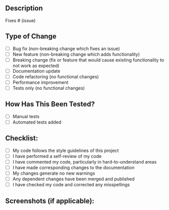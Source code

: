 ## Description

<!-- Please include a summary of the change and which issue is fixed. Please also include relevant motivation and context. -->

Fixes # (issue)

## Type of Change

<!-- Please delete options that are not relevant. -->

- [ ] Bug fix (non-breaking change which fixes an issue)
- [ ] New feature (non-breaking change which adds functionality)
- [ ] Breaking change (fix or feature that would cause existing functionality to not work as expected)
- [ ] Documentation update
- [ ] Code refactoring (no functional changes)
- [ ] Performance improvement
- [ ] Tests only (no functional changes)

## How Has This Been Tested?

<!-- Please describe the tests that you ran to verify your changes. Provide instructions so we can reproduce. Please also list any relevant details for your test configuration. -->

- [ ] Manual tests
- [ ] Automated tests added

## Checklist:

<!-- Please delete options that are not relevant. -->

- [ ] My code follows the style guidelines of this project
- [ ] I have performed a self-review of my code
- [ ] I have commented my code, particularly in hard-to-understand areas
- [ ] I have made corresponding changes to the documentation
- [ ] My changes generate no new warnings
- [ ] Any dependent changes have been merged and published
- [ ] I have checked my code and corrected any misspellings

## Screenshots (if applicable):
